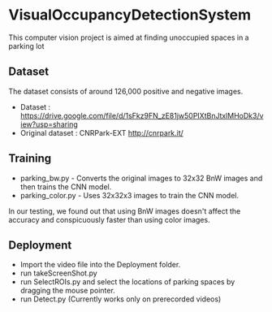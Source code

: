 
# VisualOccupancyDetectionSystem
This computer vision project is aimed at finding unoccupied spaces in a parking lot

## Dataset
The dataset consists of around 126,000 positive and negative images.
- Dataset : https://drive.google.com/file/d/1sFkz9FN_zE81jw50PIXtBnJtxlMHoDk3/view?usp=sharing
- Original dataset : CNRPark-EXT http://cnrpark.it/

## Training

- parking_bw.py - Converts the original images to 32x32 BnW images and then trains the CNN model.
- parking_color.py - Uses 32x32x3 images to train the CNN model.

In our testing, we found out that using BnW images doesn't affect the accuracy and conspicuously faster than using color images.
## Deployment
- Import the video file into the Deployment folder.
- run takeScreenShot.py 
- run SelectROIs.py and select the locations of parking spaces by dragging the mouse pointer.
- run Detect.py
(Currently works only on prerecorded videos)
